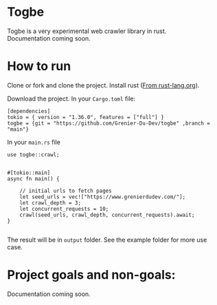 # Togbe
Togbe is a very experimental web crawler library in rust.  
Documentation coming soon.


# How to run
Clone or fork and clone the project.
Install rust ([From rust-lang.org](https://www.rust-lang.org/tools/install)).


Download the project. In your `Cargo.toml` file:
```
[dependencies]
tokio = { version = "1.36.0", features = ["full"] }
togbe = {git = "https://github.com/Grenier-Du-Dev/togbe" ,branch = "main"}
```

In your `main.rs` file
```
use togbe::crawl;


#[tokio::main]
async fn main() {
   
    // initial urls to fetch pages
    let seed_urls = vec!["https://www.grenierdudev.com/"];
    let crawl_depth = 3;
    let concurrent_requests = 10;
    crawl(seed_urls, crawl_depth, concurrent_requests).await;
}
 
```

The result will be in `output` folder.
See the example folder for more use case.

# Project goals and non-goals:
Documentation coming soon.
